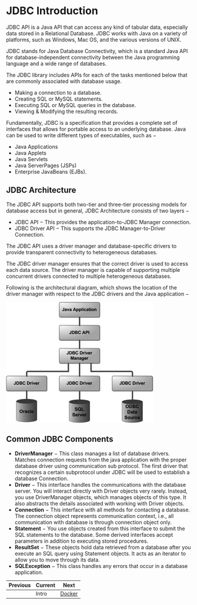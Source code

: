 # JDBC Introduction

JDBC API is a Java API that can access any kind of tabular data, especially data stored in a Relational Database. JDBC works with Java on a variety of platforms, such as Windows, Mac OS, and the various versions of UNIX.

JDBC stands for Java Database Connectivity, which is a standard Java API for database-independent connectivity between the Java programming language and a wide range of databases.

The JDBC library includes APIs for each of the tasks mentioned below that are commonly associated with database usage.

* Making a connection to a database.
* Creating SQL or MySQL statements.
* Executing SQL or MySQL queries in the database.
* Viewing & Modifying the resulting records.

Fundamentally, JDBC is a specification that provides a complete set of interfaces that allows for portable access to an underlying database. Java can be used to write different types of executables, such as −

* Java Applications
* Java Applets
* Java Servlets
* Java ServerPages (JSPs)
* Enterprise JavaBeans (EJBs).

## JDBC Architecture
The JDBC API supports both two-tier and three-tier processing models for database access but in general, JDBC Architecture consists of two layers −

* JDBC API − This provides the application-to-JDBC Manager connection.
* JDBC Driver API − This supports the JDBC Manager-to-Driver Connection.

The JDBC API uses a driver manager and database-specific drivers to provide transparent connectivity to heterogeneous databases.

The JDBC driver manager ensures that the correct driver is used to access each data source. The driver manager is capable of supporting multiple concurrent drivers connected to multiple heterogeneous databases.

Following is the architectural diagram, which shows the location of the driver manager with respect to the JDBC drivers and the Java application −

![](assets/images/jdbc_architecture.jpeg)

## Common JDBC Components

* **DriverManager** − This class manages a list of database drivers. Matches connection requests from the java application with the proper database driver using communication sub protocol. The first driver that recognizes a certain subprotocol under JDBC will be used to establish a database Connection.
* **Driver** − This interface handles the communications with the database server. You will interact directly with Driver objects very rarely. Instead, you use DriverManager objects, which manages objects of this type. It also abstracts the details associated with working with Driver objects.
* **Connection** − This interface with all methods for contacting a database. The connection object represents communication context, i.e., all communication with database is through connection object only.
* **Statement** − You use objects created from this interface to submit the SQL statements to the database. Some derived interfaces accept parameters in addition to executing stored procedures.
* **ResultSet** − These objects hold data retrieved from a database after you execute an SQL query using Statement objects. It acts as an iterator to allow you to move through its data.
* **SQLException** − This class handles any errors that occur in a database application.

| Previous | Current | Next                            |
|----------| ------- |---------------------------------|
|          | Intro | [Docker](./assets/01-Docker.md) |


